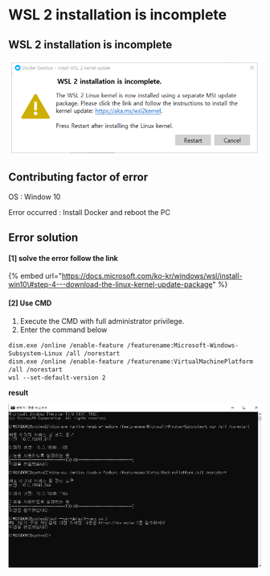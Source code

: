 # WSL 2 installation is incomplete

## WSL 2 installation is incomplete

![WSL 2 installation is incomplete](.gitbook/assets/image%20%285%29.png)

## Contributing factor of error

OS : Window 10 

Error occurred : Install Docker and reboot the PC 

## Error solution 

#### \[1\] solve the error follow the link 

{% embed url="https://docs.microsoft.com/ko-kr/windows/wsl/install-win10\#step-4---download-the-linux-kernel-update-package" %}

#### \[2\] Use CMD 

1. Execute the CMD with full administrator privilege. 
2. Enter the command below 

```text
dism.exe /online /enable-feature /featurename:Microsoft-Windows-Subsystem-Linux /all /norestart
dism.exe /online /enable-feature /featurename:VirtualMachinePlatform /all /norestart
wsl --set-default-version 2
```

**result**

![](.gitbook/assets/image%20%286%29.png)







